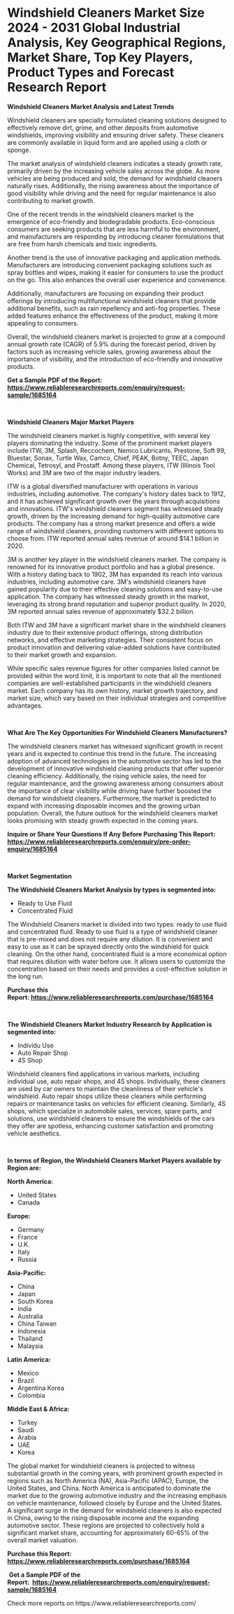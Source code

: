 <p><h1>Windshield Cleaners Market Size 2024 - 2031 Global Industrial Analysis, Key Geographical Regions, Market Share, Top Key Players, Product Types and Forecast Research Report</h1></p><p><strong>Windshield Cleaners Market Analysis and Latest Trends</strong></p>
<p><p>Windshield cleaners are specially formulated cleaning solutions designed to effectively remove dirt, grime, and other deposits from automotive windshields, improving visibility and ensuring driver safety. These cleaners are commonly available in liquid form and are applied using a cloth or sponge.</p><p>The market analysis of windshield cleaners indicates a steady growth rate, primarily driven by the increasing vehicle sales across the globe. As more vehicles are being produced and sold, the demand for windshield cleaners naturally rises. Additionally, the rising awareness about the importance of good visibility while driving and the need for regular maintenance is also contributing to market growth.</p><p>One of the recent trends in the windshield cleaners market is the emergence of eco-friendly and biodegradable products. Eco-conscious consumers are seeking products that are less harmful to the environment, and manufacturers are responding by introducing cleaner formulations that are free from harsh chemicals and toxic ingredients.</p><p>Another trend is the use of innovative packaging and application methods. Manufacturers are introducing convenient packaging solutions such as spray bottles and wipes, making it easier for consumers to use the product on the go. This also enhances the overall user experience and convenience.</p><p>Additionally, manufacturers are focusing on expanding their product offerings by introducing multifunctional windshield cleaners that provide additional benefits, such as rain repellency and anti-fog properties. These added features enhance the effectiveness of the product, making it more appealing to consumers.</p><p>Overall, the windshield cleaners market is projected to grow at a compound annual growth rate (CAGR) of 5.9% during the forecast period, driven by factors such as increasing vehicle sales, growing awareness about the importance of visibility, and the introduction of eco-friendly and innovative products.</p></p>
<p><strong>Get a Sample PDF of the Report:&nbsp; <a href="https://www.reliableresearchreports.com/enquiry/request-sample/1685164">https://www.reliableresearchreports.com/enquiry/request-sample/1685164</a></strong></p>
<p>&nbsp;</p>
<p><strong>Windshield Cleaners Major Market Players</strong></p>
<p><p>The windshield cleaners market is highly competitive, with several key players dominating the industry. Some of the prominent market players include ITW, 3M, Splash, Reccochem, Nemco Lubricants, Prestone, Soft 99, Bluestar, Sonax, Turtle Wax, Camco, Chief, PEAK, Botny, TEEC, Japan Chemical, Tetrosyl, and Prostaff. Among these players, ITW (Illinois Tool Works) and 3M are two of the major industry leaders.</p><p>ITW is a global diversified manufacturer with operations in various industries, including automotive. The company's history dates back to 1912, and it has achieved significant growth over the years through acquisitions and innovations. ITW's windshield cleaners segment has witnessed steady growth, driven by the increasing demand for high-quality automotive care products. The company has a strong market presence and offers a wide range of windshield cleaners, providing customers with different options to choose from. ITW reported annual sales revenue of around $14.1 billion in 2020.</p><p>3M is another key player in the windshield cleaners market. The company is renowned for its innovative product portfolio and has a global presence. With a history dating back to 1902, 3M has expanded its reach into various industries, including automotive care. 3M's windshield cleaners have gained popularity due to their effective cleaning solutions and easy-to-use application. The company has witnessed steady growth in the market, leveraging its strong brand reputation and superior product quality. In 2020, 3M reported annual sales revenue of approximately $32.2 billion.</p><p>Both ITW and 3M have a significant market share in the windshield cleaners industry due to their extensive product offerings, strong distribution networks, and effective marketing strategies. Their consistent focus on product innovation and delivering value-added solutions have contributed to their market growth and expansion.</p><p>While specific sales revenue figures for other companies listed cannot be provided within the word limit, it is important to note that all the mentioned companies are well-established participants in the windshield cleaners market. Each company has its own history, market growth trajectory, and market size, which vary based on their individual strategies and competitive advantages.</p></p>
<p>&nbsp;</p>
<p><strong>What Are The Key Opportunities For Windshield Cleaners Manufacturers?</strong></p>
<p><p>The windshield cleaners market has witnessed significant growth in recent years and is expected to continue this trend in the future. The increasing adoption of advanced technologies in the automotive sector has led to the development of innovative windshield cleaning products that offer superior cleaning efficiency. Additionally, the rising vehicle sales, the need for regular maintenance, and the growing awareness among consumers about the importance of clear visibility while driving have further boosted the demand for windshield cleaners. Furthermore, the market is predicted to expand with increasing disposable incomes and the growing urban population. Overall, the future outlook for the windshield cleaners market looks promising with steady growth expected in the coming years.</p></p>
<p><strong>Inquire or Share Your Questions If Any Before Purchasing This Report: <a href="https://www.reliableresearchreports.com/enquiry/pre-order-enquiry/1685164">https://www.reliableresearchreports.com/enquiry/pre-order-enquiry/1685164</a></strong></p>
<p>&nbsp;</p>
<p><strong>Market Segmentation</strong></p>
<p><strong>The Windshield Cleaners Market Analysis by types is segmented into:</strong></p>
<p><ul><li>Ready to Use Fluid</li><li>Concentrated Fluid</li></ul></p>
<p><p>The Windshield Cleaners market is divided into two types: ready to use fluid and concentrated fluid. Ready to use fluid is a type of windshield cleaner that is pre-mixed and does not require any dilution. It is convenient and easy to use as it can be sprayed directly onto the windshield for quick cleaning. On the other hand, concentrated fluid is a more economical option that requires dilution with water before use. It allows users to customize the concentration based on their needs and provides a cost-effective solution in the long run.</p></p>
<p><strong>Purchase this Report:&nbsp;<a href="https://www.reliableresearchreports.com/purchase/1685164">https://www.reliableresearchreports.com/purchase/1685164</a></strong></p>
<p>&nbsp;</p>
<p><strong>The Windshield Cleaners Market Industry Research by Application is segmented into:</strong></p>
<p><ul><li>Individu Use</li><li>Auto Repair Shop</li><li>4S Shop</li></ul></p>
<p><p>Windshield cleaners find applications in various markets, including individual use, auto repair shops, and 4S shops. Individually, these cleaners are used by car owners to maintain the cleanliness of their vehicle's windshield. Auto repair shops utilize these cleaners while performing repairs or maintenance tasks on vehicles for efficient cleaning. Similarly, 4S shops, which specialize in automobile sales, services, spare parts, and solutions, use windshield cleaners to ensure the windshields of the cars they offer are spotless, enhancing customer satisfaction and promoting vehicle aesthetics.</p></p>
<p>&nbsp;</p>
<p><strong>In terms of Region, the Windshield Cleaners Market Players available by Region are:</strong></p>
<p>
    <p> <strong> North America: </strong>
        <ul>
            <li>United States</li>
            <li>Canada</li>
        </ul>
        </p> 
    <p> <strong> Europe: </strong>
        <ul>
            <li>Germany</li>
            <li>France</li>
            <li>U.K.</li>
            <li>Italy</li>
            <li>Russia</li>
        </ul>
        </p> 
    <p> <strong> Asia-Pacific: </strong>
        <ul>
            <li>China</li>
            <li>Japan</li>
            <li>South Korea</li>
            <li>India</li>
            <li>Australia</li>
            <li>China Taiwan</li>
            <li>Indonesia</li>
            <li>Thailand</li>
            <li>Malaysia</li>
        </ul>
        </p> 
    <p> <strong> Latin America: </strong>
        <ul>
            <li>Mexico</li>
            <li>Brazil</li>
            <li>Argentina Korea</li>
            <li>Colombia</li>
        </ul>
        </p> 
    <p> <strong> Middle East & Africa: </strong>
        <ul>
            <li>Turkey</li>
            <li>Saudi</li>
            <li>Arabia</li>
            <li>UAE</li>
            <li>Korea</li>
        </ul>
    </p>
    </p>
<p><p>The global market for windshield cleaners is projected to witness substantial growth in the coming years, with prominent growth expected in regions such as North America (NA), Asia-Pacific (APAC), Europe, the United States, and China. North America is anticipated to dominate the market due to the growing automotive industry and the increasing emphasis on vehicle maintenance, followed closely by Europe and the United States. A significant surge in the demand for windshield cleaners is also expected in China, owing to the rising disposable income and the expanding automotive sector. These regions are projected to collectively hold a significant market share, accounting for approximately 60-65% of the overall market valuation.</p></p>
<p><strong>Purchase this Report: <a href="https://www.reliableresearchreports.com/purchase/1685164">https://www.reliableresearchreports.com/purchase/1685164</a></strong></p>
<p>&nbsp;<strong>Get a Sample PDF of the Report:&nbsp;&nbsp;<a href="https://www.reliableresearchreports.com/enquiry/request-sample/1685164">https://www.reliableresearchreports.com/enquiry/request-sample/1685164</a></strong></p>
<p><strong></strong></p>
<p>Check more reports on https://www.reliableresearchreports.com/</p>